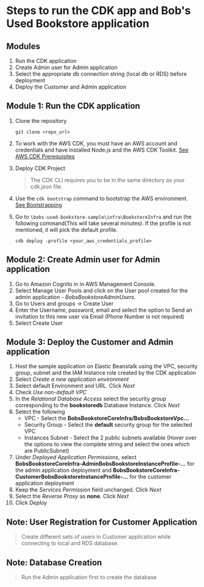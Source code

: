 # Steps to run the CDK app and Bob's Used Bookstore application
## Modules
1. Run the CDK application
1. Create Admin user for Admin application
1. Select the appropriate db connection string (local db or RDS) before deployment
1. Deploy the Customer and Admin application

## Module 1: Run the CDK application
1) Clone the repository
    ```
    git clone <repo_url>
    ```
1) To work with the AWS CDK, you must have an AWS account and credentials and have installed Node.js and the AWS CDK Toolkit. [See AWS CDK Prerequisites](https://docs.aws.amazon.com/cdk/latest/guide/work-with.html#work-with-prerequisites)

1) Deploy CDK Project

    > The CDK CLI requires you to be in the same directory as your cdk.json file.

1) Use the `cdk bootstrap` command to bootstrap the AWS environment. [See Bootstrapping](https://docs.aws.amazon.com/cdk/v2/guide/bootstrapping.html) 
1) Go to `\bobs-used-bookstore-sample\infra\BookstoreInfra` and run the following command(This will take several minutes). If the profile is not mentioned, it will pick the default profile.
    ```
    cdk deploy -profile <your_aws_credentials_profile>
    ```


## Module 2: Create Admin user for Admin application
1) Go to Amazon Cognito in in AWS Management Console.
1) Select Manage User Pools and click on the User pool created for the admin application - *BobsBookstoreAdminUsers*.
1) Go to Users and groups -> Create User
1) Enter the Username, password, email and select the option to Send an invitation to this new user via Email (Phone Number is not required)
1) Select Create User

## Module 3: Deploy the Customer and Admin application
1) Host the sample application on Elastic Beanstalk using the VPC, security group, subnet and the IAM Instance role created by the CDK application
2) Select *Create a new application environment*
3) Select default Environment and URL. Click *Next*
4) Check *Use non-default VPC*
5) In the *Relational Database Access* select the security group corresponding to the **bookstoredb** Database Instance. Click *Next*
6) Select the following 
    - VPC - Select the **BobsBookstoreCoreInfra/BobsBookstoreVpc...**
    - Security Group - Select the **default** security group for the selected VPC
    - Instances Subnet - Select the 2 public subnets available (Hover over the options to view the complete string and select the ones which are PublicSubnet)
7) Under *Deployed Application Permissions*, select **BobsBookstoreCoreInfra-AdminBobsBookstoreInstanceProfile-...** for the admin application deployment and **BobsBookstoreCoreInfra-CustomerBobsBookstoreInstanceProfile-...** for the customer application deployment
8) Keep the *Services Permission* field unchanged. Click *Next*
9) Select the *Reverse Proxy* as **none**. Click *Next*
10) Click *Deploy*

## Note: User Registration for Customer Application
> Create different sets of users in Customer application while connecting to local and RDS database. 

## Note: Database Creation
> Run the Admin application first to create the database



